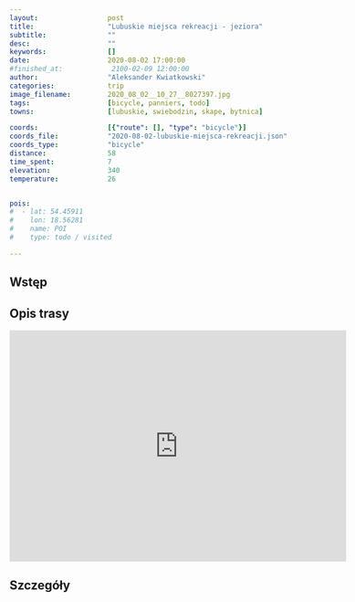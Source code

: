 ```yaml
---
layout:                 post
title:                  "Lubuskie miejsca rekreacji - jeziora"
subtitle:               ""
desc:                   ""
keywords:               []
date:                   2020-08-02 17:00:00
#finished_at:            2100-02-09 12:00:00
author:                 "Aleksander Kwiatkowski"
categories:             trip
image_filename:         2020_08_02__10_27__8027397.jpg
tags:                   [bicycle, panniers, todo]
towns:                  [lubuskie, swiebodzin, skape, bytnica]

coords:                 [{"route": [], "type": "bicycle"}]
coords_file:            "2020-08-02-lubuskie-miejsca-rekreacji.json"
coords_type:            "bicycle"
distance:               58
time_spent:             7
elevation:              340
temperature:            26


pois:
#  - lat: 54.45911
#    lon: 18.56281
#    name: POI
#    type: todo / visited

---
```



## Wstęp

## Opis trasy

<iframe height='405' width='590' frameborder='0' allowtransparency='true' scrolling='no' src='https://www.strava.com/activities/3855323721/embed/1311421e7f0f75f886ae5b1a2c98b1e573128d31'></iframe>

## Szczegóły
